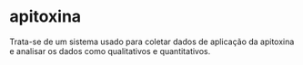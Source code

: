 # apitoxina
Trata-se de um sistema usado para coletar dados de aplicação da apitoxina e analisar os dados como qualitativos e quantitativos.
